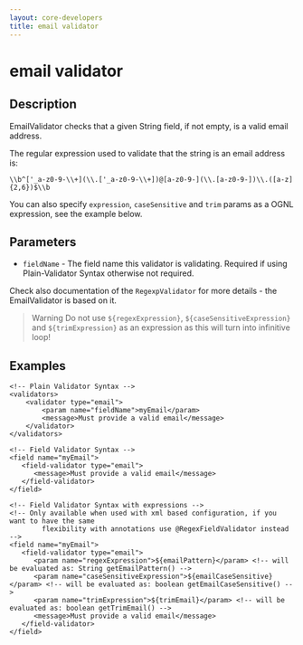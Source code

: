 ```yaml
---
layout: core-developers
title: email validator
---
```


# email validator

## Description

EmailValidator checks that a given String field, if not empty, is a valid email address.

The regular expression used to validate that the string is an email address is:

```
\\b^['_a-z0-9-\\+](\\.['_a-z0-9-\\+])@[a-z0-9-](\\.[a-z0-9-])\\.([a-z]{2,6})$\\b
```

You can also specify `expression`, `caseSensitive` and `trim` params as a OGNL expression, see the example below.

## Parameters

- `fieldName` - The field name this validator is validating. Required if using Plain-Validator Syntax otherwise not required.

Check also documentation of the `RegexpValidator` for more details - the EmailValidator is based on it.

> Warning
> Do not use `${regexExpression}`, `${caseSensitiveExpression}` and `${trimExpression}` as an expression as this will turn into infinitive loop!

## Examples

```
<!-- Plain Validator Syntax -->
<validators>
    <validator type="email">
        <param name="fieldName">myEmail</param>
        <message>Must provide a valid email</message>
    </validator>
</validators>
 
<!-- Field Validator Syntax -->
<field name="myEmail">
   <field-validator type="email">
      <message>Must provide a valid email</message>
   </field-validator>
</field>
 
<!-- Field Validator Syntax with expressions -->
<!-- Only available when used with xml based configuration, if you want to have the same
        flexibility with annotations use @RegexFieldValidator instead -->
<field name="myEmail">
   <field-validator type="email">
      <param name="regexExpression">${emailPattern}</param> <!-- will be evaluated as: String getEmailPattern() -->
      <param name="caseSensitiveExpression">${emailCaseSensitive}</param> <!-- will be evaluated as: boolean getEmailCaseSensitive() -->
      <param name="trimExpression">${trimEmail}</param> <!-- will be evaluated as: boolean getTrimEmail() -->
      <message>Must provide a valid email</message>
   </field-validator>
</field>
```
